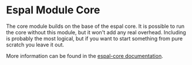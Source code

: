 # Espal Module Core

The core module builds on the base of the espal core. It is possible to run the core without this module, but it won't add any real overhead. Including is probably the most logical, but if you want to start something from pure scratch you leave it out.

More information can be found in the [espal-core documentation](https://github.com/espal-digital-development/espal-core).
